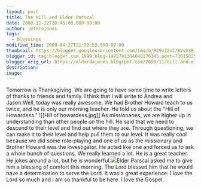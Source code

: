 ```yaml
---
layout: post
title: The Hill and Elder Parscal
date: 2000-11-22T20:45:00.000-08:00
author: jethrojones
tags:
  - blessings
modified_time: 2009-04-27T21:22:53.509-07:00
thumbnail: https://blogger.googleusercontent.com/img/b/R29vZ2xl/AVvXsEikaYgLgKnusY8mJ8UQ-eo82jZYfM3HfGagpmm4hmkWMXV6E5pHZ-lvKXffoYpg5Q6pXtV_B6N0oQvBtKMW0CyZC05eYZYYDDjT4iP70B3uIJVMVBOEtsrIxqmJZ1cSTD2jH701xRrY8TpB/s72-c/Hill+of+howardess.jpg
blogger_id: tag:blogger.com,1999:blog-1475781364046176345.post-73015025405463584
blogger_orig_url: https://elderdajones.blogspot.com/2000/11/hill-and-elder-parscal.html
description: 
image:
---
```


Tomorrow is Thanksgiving. We are going to have some time to write letters of thanks to friends and family. I think that I will write to Andrea and Jason.Well, today was really awesome. We had Brother Howard teach to us twice, and he is only our morning teacher. He told us about the "Hill of Howardess."
![[Hill of howardess.jpg]]
As missionaries, we are higher up in understanding than other people on the hill. He said that we need to descend to their level and find out where they are. Through questioning, we can make it to their level and help pull them to our level. It was really cool because we did some role-playing and one of us as the missionary and Brother Howard was the investigator. He acted like one and forced us to ask a whole bunch of questions. We really learned a lot. He is a great teacher. He jokes around a lot, but he is wonderful.[![](https://blogger.googleusercontent.com/img/b/R29vZ2xl/AVvXsEhcj5ag2bMG4UDWd9wVuUtkb4ZhBsASC5c60fu-nhKZXL3T49qFKmPGrvb4NU6CmsmAnfZavosbhSguPHl9SUlULjNb565TiDv4euX5ZfvI_yEUBV90wVc1af1n5tJ8MCTUkG03Mj3wW0I7/s400/Christmas+in+MTC+000.jpg)](https://blogger.googleusercontent.com/img/b/R29vZ2xl/AVvXsEhcj5ag2bMG4UDWd9wVuUtkb4ZhBsASC5c60fu-nhKZXL3T49qFKmPGrvb4NU6CmsmAnfZavosbhSguPHl9SUlULjNb565TiDv4euX5ZfvI_yEUBV90wVc1af1n5tJ8MCTUkG03Mj3wW0I7/s1600-h/Christmas+in+MTC+000.jpg)Elder Parscal asked me to give him a blessing of comfort this morning. The Lord blessed him that he would have a determination to serve the Lord. It was a great experience. I love the Lord so much and I am so thankful to be here. I love the Gospel.
